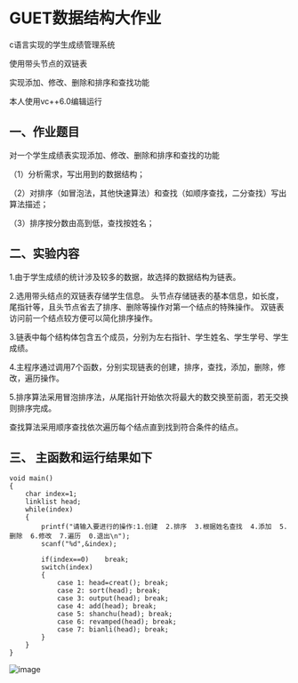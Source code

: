 # GUET数据结构大作业 

c语言实现的学生成绩管理系统

使用带头节点的双链表 

实现添加、修改、删除和排序和查找功能

本人使用vc++6.0编辑运行


## 一、作业题目

对一个学生成绩表实现添加、修改、删除和排序和查找的功能

（1）分析需求，写出用到的数据结构；

（2）对排序（如冒泡法，其他快速算法）和查找（如顺序查找，二分查找）写出算法描述；

（3）排序按分数由高到低，查找按姓名；


## 二、实验内容
1.由于学生成绩的统计涉及较多的数据，故选择的数据结构为链表。

2.选用带头结点的双链表存储学生信息。
  头节点存储链表的基本信息，如长度，尾指针等，且头节点省去了排序、删除等操作对第一个结点的特殊操作。
  双链表访问前一个结点较方便可以简化排序操作。
  
3.链表中每个结构体包含五个成员，分别为左右指针、学生姓名、学生学号、学生成绩。

4.主程序通过调用7个函数，分别实现链表的创建，排序，查找，添加，删除，修改，遍历操作。

5.排序算法采用冒泡排序法，从尾指针开始依次将最大的数交换至前面，若无交换则排序完成。

查找算法采用顺序查找依次遍历每个结点直到找到符合条件的结点。


## 三、 主函数和运行结果如下
```
void main()
{
	char index=1;
	linklist head;
	while(index)
	{
		printf("请输入要进行的操作:1.创建  2.排序  3.根据姓名查找  4.添加  5.删除  6.修改  7.遍历  0.退出\n");
		scanf("%d",&index);

		if(index==0)	break;
		switch(index)
		{
			case 1: head=creat(); break;
			case 2: sort(head); break;
			case 3: output(head); break;
			case 4: add(head); break;
			case 5: shanchu(head); break;
			case 6: revamped(head); break;
			case 7: bianli(head); break;
		}
	}
}
```



![image](https://user-images.githubusercontent.com/61747149/193979794-e8851afc-f289-4af2-8efc-18221d972672.png)
